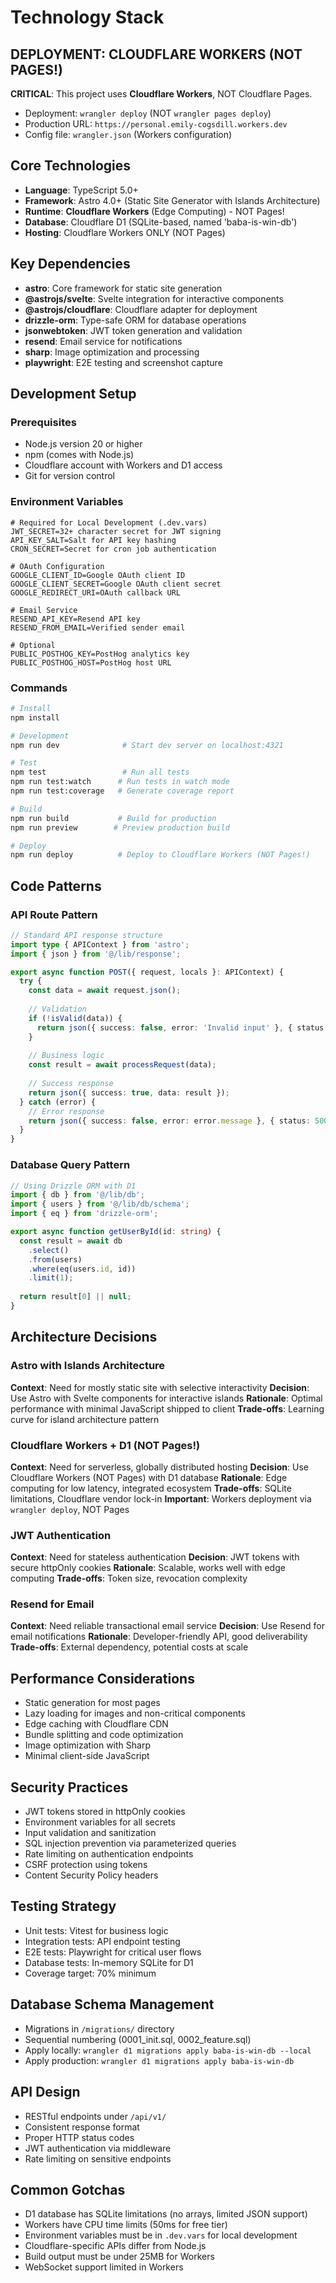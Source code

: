 # Technology Stack

## DEPLOYMENT: CLOUDFLARE WORKERS (NOT PAGES!)
**CRITICAL**: This project uses **Cloudflare Workers**, NOT Cloudflare Pages.
- Deployment: `wrangler deploy` (NOT `wrangler pages deploy`)
- Production URL: `https://personal.emily-cogsdill.workers.dev`
- Config file: `wrangler.json` (Workers configuration)

## Core Technologies
- **Language**: TypeScript 5.0+
- **Framework**: Astro 4.0+ (Static Site Generator with Islands Architecture)
- **Runtime**: **Cloudflare Workers** (Edge Computing) - NOT Pages!
- **Database**: Cloudflare D1 (SQLite-based, named 'baba-is-win-db')
- **Hosting**: Cloudflare Workers ONLY (NOT Pages)

## Key Dependencies
- **astro**: Core framework for static site generation
- **@astrojs/svelte**: Svelte integration for interactive components
- **@astrojs/cloudflare**: Cloudflare adapter for deployment
- **drizzle-orm**: Type-safe ORM for database operations
- **jsonwebtoken**: JWT token generation and validation
- **resend**: Email service for notifications
- **sharp**: Image optimization and processing
- **playwright**: E2E testing and screenshot capture

## Development Setup

### Prerequisites
- Node.js version 20 or higher
- npm (comes with Node.js)
- Cloudflare account with Workers and D1 access
- Git for version control

### Environment Variables
```env
# Required for Local Development (.dev.vars)
JWT_SECRET=32+ character secret for JWT signing
API_KEY_SALT=Salt for API key hashing
CRON_SECRET=Secret for cron job authentication

# OAuth Configuration
GOOGLE_CLIENT_ID=Google OAuth client ID
GOOGLE_CLIENT_SECRET=Google OAuth client secret
GOOGLE_REDIRECT_URI=OAuth callback URL

# Email Service
RESEND_API_KEY=Resend API key
RESEND_FROM_EMAIL=Verified sender email

# Optional
PUBLIC_POSTHOG_KEY=PostHog analytics key
PUBLIC_POSTHOG_HOST=PostHog host URL
```

### Commands
```bash
# Install
npm install

# Development
npm run dev              # Start dev server on localhost:4321

# Test
npm test                 # Run all tests
npm run test:watch      # Run tests in watch mode
npm run test:coverage   # Generate coverage report

# Build
npm run build           # Build for production
npm run preview        # Preview production build

# Deploy
npm run deploy          # Deploy to Cloudflare Workers (NOT Pages!)
```

## Code Patterns

### API Route Pattern
```typescript
// Standard API response structure
import type { APIContext } from 'astro';
import { json } from '@/lib/response';

export async function POST({ request, locals }: APIContext) {
  try {
    const data = await request.json();
    
    // Validation
    if (!isValid(data)) {
      return json({ success: false, error: 'Invalid input' }, { status: 400 });
    }
    
    // Business logic
    const result = await processRequest(data);
    
    // Success response
    return json({ success: true, data: result });
  } catch (error) {
    // Error response
    return json({ success: false, error: error.message }, { status: 500 });
  }
}
```

### Database Query Pattern
```typescript
// Using Drizzle ORM with D1
import { db } from '@/lib/db';
import { users } from '@/lib/db/schema';
import { eq } from 'drizzle-orm';

export async function getUserById(id: string) {
  const result = await db
    .select()
    .from(users)
    .where(eq(users.id, id))
    .limit(1);
  
  return result[0] || null;
}
```

## Architecture Decisions

### Astro with Islands Architecture
**Context**: Need for mostly static site with selective interactivity
**Decision**: Use Astro with Svelte components for interactive islands
**Rationale**: Optimal performance with minimal JavaScript shipped to client
**Trade-offs**: Learning curve for island architecture pattern

### Cloudflare Workers + D1 (NOT Pages!)
**Context**: Need for serverless, globally distributed hosting
**Decision**: Use Cloudflare Workers (NOT Pages) with D1 database
**Rationale**: Edge computing for low latency, integrated ecosystem
**Trade-offs**: SQLite limitations, Cloudflare vendor lock-in
**Important**: Workers deployment via `wrangler deploy`, NOT Pages

### JWT Authentication
**Context**: Need for stateless authentication
**Decision**: JWT tokens with secure httpOnly cookies
**Rationale**: Scalable, works well with edge computing
**Trade-offs**: Token size, revocation complexity

### Resend for Email
**Context**: Need reliable transactional email service
**Decision**: Use Resend for email notifications
**Rationale**: Developer-friendly API, good deliverability
**Trade-offs**: External dependency, potential costs at scale

## Performance Considerations
- Static generation for most pages
- Lazy loading for images and non-critical components
- Edge caching with Cloudflare CDN
- Bundle splitting and code optimization
- Image optimization with Sharp
- Minimal client-side JavaScript

## Security Practices
- JWT tokens stored in httpOnly cookies
- Environment variables for all secrets
- Input validation and sanitization
- SQL injection prevention via parameterized queries
- Rate limiting on authentication endpoints
- CSRF protection using tokens
- Content Security Policy headers

## Testing Strategy
- Unit tests: Vitest for business logic
- Integration tests: API endpoint testing
- E2E tests: Playwright for critical user flows
- Database tests: In-memory SQLite for D1
- Coverage target: 70% minimum

## Database Schema Management
- Migrations in `/migrations/` directory
- Sequential numbering (0001_init.sql, 0002_feature.sql)
- Apply locally: `wrangler d1 migrations apply baba-is-win-db --local`
- Apply production: `wrangler d1 migrations apply baba-is-win-db`

## API Design
- RESTful endpoints under `/api/v1/`
- Consistent response format
- Proper HTTP status codes
- JWT authentication via middleware
- Rate limiting on sensitive endpoints

## Common Gotchas
- D1 database has SQLite limitations (no arrays, limited JSON support)
- Workers have CPU time limits (50ms for free tier)
- Environment variables must be in `.dev.vars` for local development
- Cloudflare-specific APIs differ from Node.js
- Build output must be under 25MB for Workers
- WebSocket support limited in Workers
